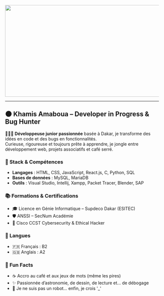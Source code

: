 <div align="center">
  <img src="https://steamuserimages-a.akamaihd.net/ugc/1756948115632541771/90BEF0E27DDF64766154E12F1FDD462F89849786/?imw=637&imh=358&ima=fit&impolicy=Letterbox&imcolor=%23000000&letterbox=true" width="600" height="300"/>
</div>

---

## 🌑 Khamis Amaboua – Developer in Progress & Bug Hunter 

👩🏾‍💻 **Développeuse junior passionnée** basée à Dakar, je transforme des idées en code et des bugs en fonctionnalités.  
Curieuse, rigoureuse et toujours prête à apprendre, je jongle entre développement web, projets associatifs et café serré.

### 🔧 Stack & Compétences

- **Langages** : HTML, CSS, JavaScript, React.js, C, Python, SQL  
- **Bases de données** : MySQL, MariaDB  
- **Outils** : Visual Studio, Intellij, Xampp, Packet Tracer, Blender, SAP  

### 📚 Formations & Certifications

- 🎓 Licence en Génie Informatique – Supdeco Dakar (ESITEC)  
- 🛡️ ANSSI – SecNum Académie  
- 🔐 Cisco CCST Cybersecurity & Ethical Hacker

### 💬 Langues

- 🇫🇷 Français : B2  
- 🇬🇧 Anglais : A2

### 🌌 Fun Facts

- ☕ Accro au café et aux jeux de mots (même les pires)  
- ✨ Passionnée d’astronomie, de dessin, de lecture et... de débogage  
- 🤖 Je ne suis pas un robot... enfin, je crois '_' 
